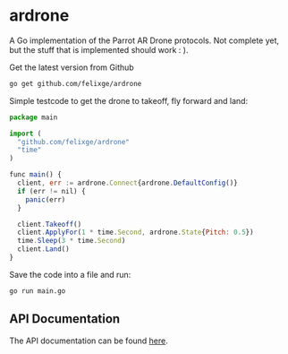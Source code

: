 # ardrone

A Go implementation of the Parrot AR Drone protocols. Not complete yet, but
the stuff that is implemented should work : ).


Get the latest version from Github
```bash
go get github.com/felixge/ardrone
```


Simple testcode to get the drone to takeoff, fly forward and land:

```js
package main

import (
  "github.com/felixge/ardrone"
  "time"
)

func main() {
  client, err := ardrone.Connect{ardrone.DefaultConfig()}
  if (err != nil) {
    panic(err)
  }

  client.Takeoff()
  client.ApplyFor(1 * time.Second, ardrone.State{Pitch: 0.5})
  time.Sleep(3 * time.Second)
  client.Land()
}
```
Save the code into a file and run:

```bash
go run main.go
```

## API Documentation

The API documentation can be found [here](http://godoc.org/github.com/felixge/ardrone).
